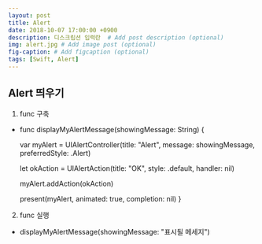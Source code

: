 ```yaml
---
layout: post
title: Alert
date: 2018-10-07 17:00:00 +0900
description: 디스크립션 입력란  # Add post description (optional)
img: alert.jpg # Add image post (optional)
fig-caption: # Add figcaption (optional)
tags: [Swift, Alert]
---
```


## Alert 띄우기
1. func 구축
  - func displayMyAlertMessage(showingMessage: String) {

    var myAlert = UIAlertController(title: "Alert", message: showingMessage, preferredStyle: .Alert)

    let okAction = UIAlertAction(title: "OK", style: .default, handler: nil)

    myAlert.addAction(okAction)

    present(myAlert, animated: true, completion: nil)
    }

2. func 실행
  - displayMyAlertMessage(showingMessage: "표시될 메세지")
